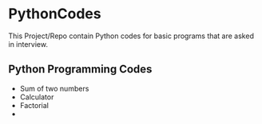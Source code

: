 # PythonCodes
This Project/Repo contain Python codes for basic programs that are asked in interview.

## Python Programming Codes
* Sum of two numbers
* Calculator
* Factorial
* 
